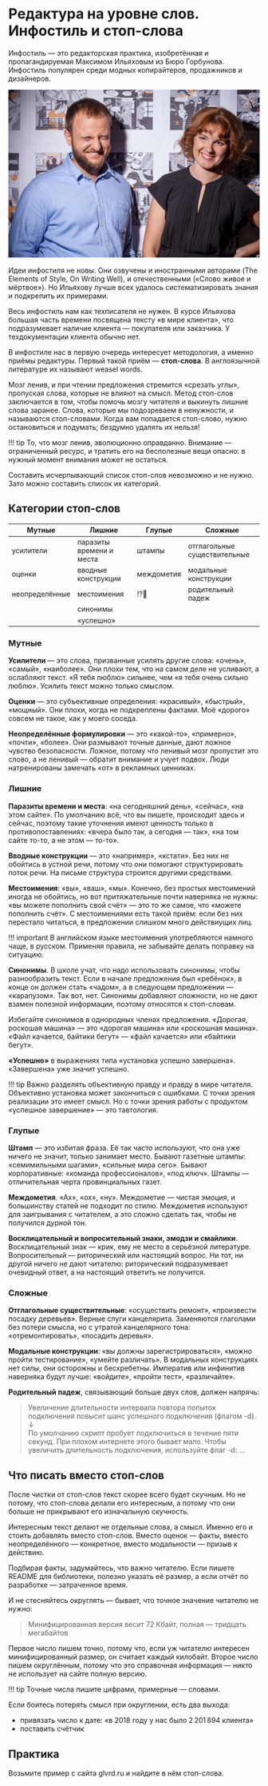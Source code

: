 # Редактура на уровне слов. Инфостиль и стоп-слова

Инфостиль — это редакторская практика, изобретённая и пропагандируемая Максимом Ильяховым из Бюро Горбунова. Инфостиль популярен среди модных копирайтеров, продажников и дизайнеров.

![Максим Ильяхов и его соавтор Людмила Сарычева](img/maxim-lyuda.jpg)

Идеи инфостиля не новы. Они озвучены и иностранными авторами (The Elements of Style, On Writing Well), и отечественными («Слово живое и мёртвое»). Но Ильяхову лучше всех удалось систематизировать знания и подкрепить их примерами.

Весь инфостиль нам как техписателя не нужен. В курсе Ильяхова большая часть времени посвящена тексту «в мире клиента», что подразумевает наличие клиента — покупателя или заказчика. У техдокументации клиента обычно нет.

В инфостиле нас в первую очередь интересует методология, а именно приёмы редактуры. Первый такой приём — **стоп-слова**. В англоязычной литературе их называют weasel words.

Мозг ленив, и при чтении предложения стремится «срезать углы», пропуская слова, которые не влияют на смысл. Метод стоп-слов заключается в том, чтобы помочь мозгу читателя и выкинуть лишние слова заранее. Слова, которые мы подозреваем в ненужности, и называются стоп-словами. Когда вам попадается стоп-слово, нужно остановиться и подумать; бездумно удалять их нельзя!

!!! tip
    То, что мозг ленив, эволюционно оправданно. Внимание — ограниченный ресурс, и тратить его на бесполезные вещи опасно: в нужный момент внимания может не остаться.

Составить исчерпывающий список стоп-слов невозможно и не нужно. Зато можно составить список их категорий.


## Категории стоп-слов

| Мутные         | Лишние                   | Глупые     | Сложные                      |
|----------------|--------------------------|------------|------------------------------|
| усилители      | паразиты времени и места | штампы     | отглагольные существительные |
| оценки         | вводные конструкции      | междометия | модальные конструкции        |
| неопределённые | местоимения              | !?💩       | родительный падеж            |
|                | синонимы                 |            |                              |
|                | «успешно»                |            |                              |


### Мутные

**Усилители** — это слова, призванные усилять другие слова: «очень», «самый», «наиболее». Они плохи тем, что на самом деле не усливают, а ослабляют текст. «Я тебя люблю» сильнее, чем «я тебя очень сильно люблю». Усилить текст можно только смыслом.

**Оценки** — это субъективные определения: «красивый», «быстрый», «мощный». Они плохи, когда не подкреплены фактами. Моё «дорого» совсем не такое, как у моего соседа.

**Неопределённые формулировки** — это «какой-то», «примерно», «почти», «более». Они размывают точные данные, дают ложное чувство безопасности. Ложное, потому что ленивый мозг пропустит это слово, а не ленивый — обратит внимание и учует подвох. Люди натренированы замечать «от» в рекламных ценниках.


### Лишние

**Паразиты времени и места**: «на сегодняшний день», «сейчас», «на этом сайте». По умолчанию всё, что вы пишете, происходит здесь и сейчас, поэтому такие уточнения имеют ценность только в противопоставлениях: «вчера было так, а сегодня — так», «на том сайте то-то, а не этом — то-то».

**Вводные конструкции** — это «например», «кстати». Без них не обойтись в устной речи, потому что они помогают структурировать поток речи. На письме структура строится другими средствами.

**Местоимения**: «вы», «ваш», «мы». Конечно, без простых местоимений иногда не обойтись, но вот притяжательные почти наверняка не нужны: «вы можете пополнить свой счёт» — это то же самое, что «можете пополнить счёт». С местоимениями есть такой приём: если без них перестало читаться, в предложении слишком много действиущих лиц.

!!! important
    В английском языке местоимения употребляются намного чаще, в русском. Применяя правила, не забывайте делать поправку на ситуацию.

**Синонимы**. В школе учат, что надо использовать синонимы, чтобы разнообразить текст. Если в начале предложения был «ребёнок», в конце он должен стать «чадом», а в следующем предложении — «карапузом». Так вот, нет. Синонимы добавляют сложности, но не дают взамен полезной информации, поэтому относятся к стоп-словам.

Избегайте синонимов в однородных членах предложения. «Дорогая, роскошая машина» — это «дорогая машина» или «роскошная машина». «Файл качается, байтики бегут» — «файл качается» или «байтики бегут».

**«Успешно»** в выражениях типа «установка успешно завершена». «Завершена» уже значит успешно.

!!! tip
    Важно разделять объективную правду и правду в мире читателя. Объективно установка может закончиться с ошибками. С точки зрения реализации это имеет смысл. Но с точки зрения работы с продуктом «успешное завершение» — это тавтология.


### Глупые

**Штамп** — это избитая фраза. Её так часто используют, что она уже ничего не значит, только занимает место. Бывают газетные штампы: «семимильными шагами», «сильные мира сего». Бывают корпоративные: «команда профессионалов», «под ключ». Штампы — отличительная черта провинциальных газет.

**Междометия**. «Ах», «ох», «ну». Междометие — чистая эмоция, и большинству статей не подходит по стилю. Междометия используют для заигрывания с читателем, а это сложно сделать так, чтобы не получился дурной тон.

**Восклицательный и вопросительный знаки, эмодзи и смайлики**. Восклицательный знак — крик, ему не место в серьёзной литературе. Вопросительный — риторический или настоящий вопрос. Ни тот, ни другой ничего не дают читателю: риторический подразумевает очевидный ответ, а на настоящий ответить не получится.


### Сложные

**Отглагольные существительные**: «осуществить ремонт», «произвести посадку деревьев». Верные слуги канцелярита. Заменяются глаголами без потери смысла, но с утратой канцелярного тона: «отремонтировать», «посадить деревья».

**Модальные конструкции**: «вы должны зарегистрироваться», «можно пройти тестирование», «умейте различать». В модальных конструкциях нет силы, они осторожны и бесхребетны. Императив или инфинитив наверняка будут лучше: «войдите», «пройти тест», «различайте».

**Родительный падеж**, связывающий больше двух слов, должен напрячь:

>   Увеличение длительности интервала повтора попыток подключения повысит шанс успешного подключения (флагом -d). 
>   ↓  
>   По умолчанию скрипт пробует подключиться в течение пяти секунд. При плохом интернете этого бывает мало. Чтобы увеличить длительность подключения, используйте флаг -d: ...


## Что писать вместо стоп-слов

После чистки от стоп-слов текст скорее всего будет скучным. Но не потому, что стоп-слова делали его интересным, а потому что они больше не прикрывают его изначальную скучность.

Интересным текст делают не отдельные слова, а смысл. Именно его и стоить добавлять вместо стоп-слов. Вместо оценок — факты, вместо неопределённого — конкретное, вместо модальности — призыв к действию.

Подбирая факты, задумайтесь, что важно читателю. Если пишете README для библиотеки, полезно указать её размер, а если отчёт по разработке — затраченное время.

И не стесняйтесь округлять — бывает, что точное значение читателю не нужно:

>   Минифицированная версия весит 72 Кбайт, полная — тридцать мегабайтов

Первое число пишем точно, потому что, если уж читателю интересен минифицированный размер, он считает каждый килобайт. Второе число пишем округлённым, потому что это справочная информация — никто не использует на сайте полную версию.

!!! tip
    Точные числа пишите цифрами, примерные — словами.

Если боитесь потерять смысл при округлении, есть два выхода:

-   привязать число к дате: «в 2018 году у нас было 2 201 894 клиента»
-   поставить счётчик


## Практика

Возьмите пример с сайта glvrd.ru и найдите в нём стоп-слова.
